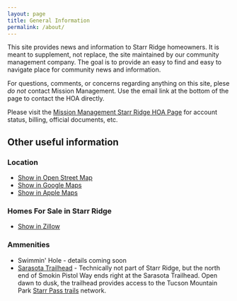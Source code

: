 ```yaml
---
layout: page
title: General Information
permalink: /about/
---
```

This site provides news and information to Starr Ridge homeowners. It is meant
to supplement, not replace, the site maintained by our community management
company. The goal is to provide an easy to find and easy to navigate place for
community news and information.

For questions, comments, or concerns regarding anything on this site, plese *do
not* contact Mission Management. Use the email link at the bottom of the page
to contact the HOA directly.

Please visit the [Mission Management Starr Ridge HOA Page][mm-hoa] for account status, billing, official documents, etc.

## Other useful information

### Location

* [Show in Open Street Map][osm-location-link]
* [Show in Google Maps][goog-location-link]
* [Show in Apple Maps][apple-location-link]

### Homes For Sale in Starr Ridge

* [Show in Zillow][zillow-link]

### Ammenities

* Swimmin' Hole - details coming soon
* [Sarasota Trailhead][sarasota-th] - Technically not part of Starr Ridge, but the north end of Smokin Pistol Way ends
  right at the Sarasota Trailhead. Open dawn to dusk, the trailhead
  provides access to the Tucson Mountain Park [Starr Pass trails][trail-map] network.

[mm-hoa]: https://str.eunify.net/default.asp
[osm-location-link]: https://www.openstreetmap.org/#map=17/32.18644/-111.07672
[goog-location-link]: https://www.google.com/maps/place/Starr+Ridge,+Tucson+Estates,+AZ+85713/@32.1878775,-111.0776452,17z/data=!3m1!4b1!4m6!3m5!1s0x86d677c14528291b:0x10901c146c44323c!8m2!3d32.1866803!4d-111.0751019!16s%2Fg%2F1tplqrz_?entry=ttu
[apple-location-link]: https://maps.apple.com/?ll=32.1878775,-111.0776452
[zillow-link]: https://www.zillow.com/homes/for_sale/?searchQueryState=%7B%22isMapVisible%22%3Atrue%2C%22mapBounds%22%3A%7B%22north%22%3A32.19321821593924%2C%22south%22%3A32.180687858235125%2C%22east%22%3A-111.07023841355895%2C%22west%22%3A-111.08219033692932%7D%2C%22usersSearchTerm%22%3A%22283-289%20Starr%20Ridge%20Rd%20Brewster%2C%20NY%2010509%22%2C%22filterState%22%3A%7B%22sort%22%3A%7B%22value%22%3A%22globalrelevanceex%22%7D%2C%22ah%22%3A%7B%22value%22%3Atrue%7D%7D%2C%22isListVisible%22%3Atrue%2C%22mapZoom%22%3A16%2C%22customRegionId%22%3A%22af6cb655d4X1-CRpo16uz9g0szp_1ffd0e%22%7D
[sarasota-th]: https://www.pima.gov/1378/Sarasota-Trailhead
[trail-map]: https://content.civicplus.com/api/assets/7855a351-bf2f-4a1b-9ac1-edb047a72e2b?scope=all

